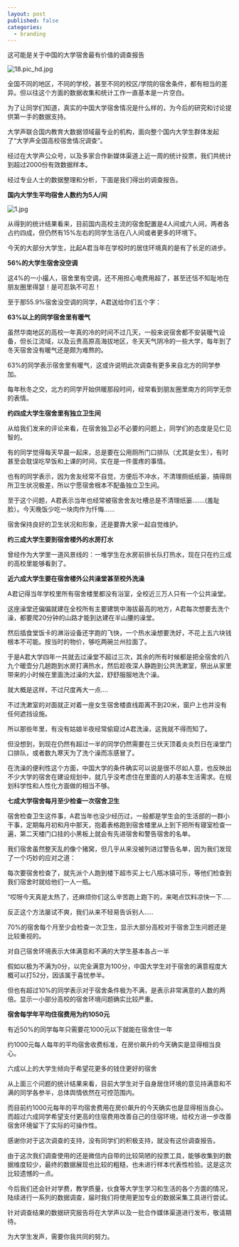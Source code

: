 ```yaml
---
layout: post
published: false
categories:
  - branding
---
```

这可能是关于中国的大学宿舍最有价值的调查报告


![18.pic_hd.jpg]({{site.baseurl}}/image/18.pic_hd.jpg)



全国不同的地区，不同的学校，甚至不同的校区/学院的宿舍条件，都有相当的差异。但以往这个方面的数据收集和统计工作一直基本是一片空白。

为了让同学们知道，真实的中国大学宿舍情况是什么样的，为今后的研究和讨论提供第一手的数据支持。

大学声联合国内教育大数据领域最专业的机构，面向整个国内大学生群体发起了“大学声全国高校宿舍情况调查”。

经过在大学声公众号，以及多家合作新媒体渠道上近一周的统计投票，我们共统计到超过2000份有效数据样本。

经过专业人士的数据整理和分析，下面是我们得出的调查报告。



**国内大学生平均宿舍人数约为5人/间**


![1.jpg]({{site.baseurl}}/image/1.jpg)



从得到的统计结果看来，目前国内高校主流的宿舍配置是4人间或六人间，两者各占约四成，但仍然有15%左右的同学生活在八人间或者更多的环境下。

今天的大部分大学生，比起A君当年在学校时的居住环境真的是有了长足的进步。


**56%的大学生宿舍没空调**




这4%的一小撮人，宿舍里有空调，还不用担心电费用超了，甚至还恬不知耻地在朋友圈里得瑟！是可忍孰不可忍！

至于那55.9%宿舍没空调的同学，A君送给你们五个字：




**63%以上的同学宿舍里有暖气**




虽然华南地区的高校一年真的冷的时间不过几天，一般来说宿舍都不安装暖气设备，但长江流域，以及云贵高原高海拔地区，冬天天气阴冷的一些大学，每年到了冬天宿舍没有暖气还是颇为难熬的。

63%的同学表示宿舍里有暖气，这或许说明此次调查有更多来自北方的同学参加。

每年秋冬之交，北方的同学开始供暖那段时间，经常看到朋友圈里南方的同学无奈的表情。




**约四成大学生宿舍里有独立卫生间**



从给我们发来的评论来看，在宿舍独卫必不必要的问题上，同学们的态度是见仁见智的。

有的同学觉得每天早晨一起床，总是要在公用厕所门口排队（尤其是女生），有时甚至会耽误吃早饭和上课的时间，实在是一件蛋疼的事情。

也有的同学表示，因为舍友经常不自觉，方便后不冲水，不清理厕纸纸篓，搞得厕所卫生状况极差，所以宁愿宿舍根本不配备独立卫生间。

至于这个问题，A君表示当年也经常被宿舍舍友吐槽总是不清理纸篓.......(羞耻脸）。今天晚饭少吃一块肉作为忏悔......

宿舍保持良好的卫生状况和形象，还是要靠大家一起自觉维护。


**约三成大学生要到宿舍楼外的水房打水**



曾经作为大学里一道风景线的：一堆学生在水房前排长队打热水，现在只在约三成的高校里能够看到了。



**近六成大学生要在宿舍楼外公共澡堂甚至校外洗澡**




A君记得当年学校里所有宿舍楼里都没有浴室，全校近三万人只有一个公共澡堂。

这座澡堂还偏偏就建在全校所有主要建筑中海拔最高的地方，A君每次想要去洗个澡，都要爬20分钟的山路才能到达建在半山腰的澡堂。

然后插食堂饭卡的淋浴设备还字跑的飞快，一个热水澡想要洗好，不花上五六块钱根本不可能。按当时的物价，够吃两碗兰州拉面了。

于是A君大学四年一共就去过澡堂不超过三次，其余的所有时候都是把全宿舍的八九个暖壶分几趟跑到水房打满热水，然后趁夜深人静跑到公共洗漱室，祭出从家里带来的小时候在里面洗过澡的大盆，舒舒服服地洗个澡。


就大概是这样，不过尺度再大一点....

不过洗漱室的对面就正对着一座女生宿舍楼直线距离不到20米，窗户上也并没有任何遮挡设施。

所以那些年里，有没有姑娘半夜经常偷窥过A君洗澡，这我就不得而知了。

但没想到，到现在仍然有超过一半的同学仍然需要在三伏天顶着炎炎烈日在澡堂门口排队，或者数九寒天为了洗个澡而冻感冒了。

在洗澡的便利性这个方面，中国大学的条件确实可以说是很不尽如人意，也反映出不少大学的宿舍在建设规划中，就几乎没考虑住在里面的人的基本生活需求。在规划科学性和人性化方面做的相当不够。


**七成大学宿舍每月至少检查一次宿舍卫生**



宿舍检查卫生这件事，A君当年也没少经历过，一般都是学生会的生活部的一群小干事，定期每月初和月中那天，抱着表格跑到宿舍楼里从上到下把所有寝室检查一遍，第二天楼门口挂的小黑板上就会有先进宿舍和警告宿舍的名单。

我们宿舍虽然整天乱的像个猪窝，但几乎从来没被列进过警告名单，因为我们发现了一个巧妙的应对之道：

每次要宿舍检查了，就先派个人跑到楼下超市买上七八瓶冰镇可乐，等他们检查到我们宿舍时就给他们一人一瓶。

“哎呀今天真是太热了，还麻烦你们这么辛苦跑上跑下的，来喝点饮料凉快一下.....

反正这个方法屡试不爽，我们从来不轻易告诉别人.....

70%的宿舍每个月至少会检查一次卫生，显示大部分高校对于宿舍卫生问题还是比较重视的。

对自己宿舍环境表示大体满意和不满的大学生基本各占一半



假如以极为不满为0分，以完全满意为100分，中国大学生对于宿舍的满意程度大概可以打52分，因该属于喜忧参半。

但也有超过10%的同学表示对于宿舍条件极为不满，是表示非常满意的人数的两倍。显示一小部分高校的宿舍环境问题确实比较严重。


**宿舍每学年平均住宿费用为约1050元**


有近50%的同学每年只需要花1000元以下就能在宿舍住一年

约1000元每人每年的平均宿舍收费标准，在房价飙升的今天确实是显得相当良心。

六成以上的大学生倾向于希望花更多的钱住更好的宿舍



从上面三个问题的统计结果来看，目前大学生对于自身居住环境的意见持满意和不满的同学各参半，总体舆情依然在可控范围内。

而目前约1000元每年的平均宿舍费用在房价飙升的今天确实也是显得相当良心。而超过六成同学希望支付更高的住宿费用改善自己的住宿环境，给校方进一步改善宿舍环境留下了实际的可操作性。

感谢你对于这次调查的支持，没有同学们的积极支持，就没有这份调查报告。

由于这次我们调查使用的还是微信内自带的比较简陋的投票工具，能够收集到的数据维度较少，最终的数据展现也比较的粗糙，也未进行样本代表性检验。这是这次比较遗憾的一点。

今后我们还会针对学费，教学质量，伙食等大学生学习和生活的各个方面的情况，陆续进行一系列的数据调查，届时我们将使用更加专业的数据采集工具进行尝试。

针对调查结果的数据研究报告将在大学声以及一批合作媒体渠道进行发布，敬请期待。

为大学生发声，需要你我共同的努力。

